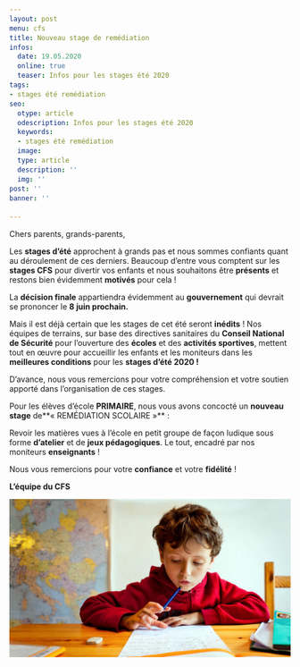 ```yaml
---
layout: post
menu: cfs
title: Nouveau stage de remédiation
infos:
  date: 19.05.2020
  online: true
  teaser: Infos pour les stages été 2020
tags:
- stages été remédiation
seo:
  otype: article
  odescription: Infos pour les stages été 2020
  keywords:
  - stages été remédiation
  image: 
  type: article
  description: ''
  img: ''
post: ''
banner: ''

---
```

Chers parents, grands-parents,

Les **stages d’été** approchent à grands pas et nous sommes confiants quant au déroulement de ces derniers. Beaucoup d’entre vous comptent sur les **stages CFS** pour divertir vos enfants et nous souhaitons être **présents** et restons bien évidemment **motivés** pour cela !

La **décision finale** appartiendra évidemment au **gouvernement** qui devrait se prononcer le **8 juin prochain.**

Mais il est déjà certain que les stages de cet été seront **inédits** ! Nos équipes de terrains, sur base des directives sanitaires du **Conseil National de Sécurité** pour l’ouverture des **écoles** et des **activités sportives**, mettent tout en œuvre pour accueillir les enfants et les moniteurs dans les **meilleures conditions** pour les **stages d’été 2020 !**

D’avance, nous vous remercions pour votre compréhension et votre soutien apporté dans l’organisation de ces stages.

Pour les élèves d’école **PRIMAIRE**, nous vous avons concocté un **nouveau stage** de**« REMÉDIATION SCOLAIRE »** :

Revoir les matières vues à l’école en petit groupe de façon ludique sous forme **d’atelier** et de **jeux pédagogiques**. Le tout, encadré par nos moniteurs **enseignants** !

Nous vous remercions pour votre **confiance** et votre **fidélité** !

**L’équipe du CFS**

![Stage de remédiation](/assets/images/news/news_01.jpg "Stage de remédiation")